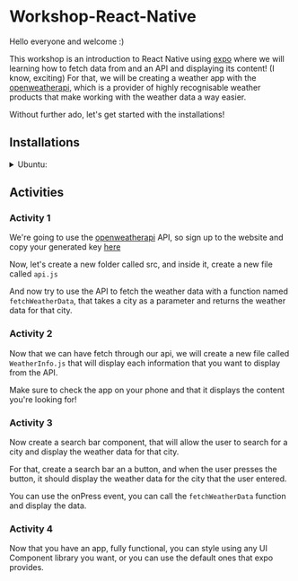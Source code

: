 # Workshop-React-Native

Hello everyone and welcome :)


This workshop is an introduction to React Native using [expo](https://docs.expo.dev/) where we will learning how to fetch data from and an API and displaying its content! (I know, exciting)
For that, we will be creating a weather app with the [openweatherapi](https://openweathermap.org/api), which is a provider of highly recognisable weather products that make working with the weather data a way easier. 


Without further ado, let's get started with the installations!

## Installations

<details>
  <summary>Ubuntu:</summary>

  First make sure you have npm installed using ```node -v```, if it's not installed already, follow this!

  <details>
    <summary>NodeJS</summary>


  1- To get this version, you can use the apt package manager. Refresh your local package index first:
  ```
  sudo apt update
  ```
  2- Then install Node.js:
  ```
  sudo apt install nodejs
  ```
  3- Check that the install was successful by querying node for its version number, make sure you at least have the ```v16.10.0```
  ```
  node -v
  ```
  </details>

  If it's already installed, make sure you at least have the ```v16.10.0```

  Let's now start by installing expo! 
  ```
  sudo npm install --global
  ```

  Now create a new expo project
  ```
  npx workshop-weather-app --template
  ```

  Enter your project ```cd workshop-weather-app```, and then run the expo server
  ```
  expo start
  ```

  Now you probably have a QR code generated, all you need to do is:

  - Install the Expo Go app on your phone

  - Set up your account

  - Open your camera app

  - Scan the QR code and open it

  Now you're all set to get started with the project!!!

  </details>

## Activities

### Activity 1

We're going to use the [openweatherapi](https://openweathermap.org/api) API, so sign up to the website and copy your generated key [here](https://home.openweathermap.org/api_keys) 

Now, let's create a new folder called src, and inside it, create a new file called ```api.js```

And now try to use the API to fetch the weather data with a function named ```fetchWeatherData```, that takes a city as a parameter and returns the weather data for that city.

### Activity 2

Now that we can have fetch through our api, we will create a new file called ```WeatherInfo.js``` that will display each information that you want to display from the API. 

Make sure to check the app on your phone and that it displays the content you're looking for!

### Activity 3

Now create a search bar component, that will allow the user to search for a city and display the weather data for that city.

For that, create a search bar an a button, and when the user presses the button, it should display the weather data for the city that the user entered.

You can use the onPress event, you can call the ```fetchWeatherData``` function and display the data.

### Activity 4

Now that you have an app, fully functional, you can style using any UI Component library you want, or you can use the default ones that expo provides.

</details>
